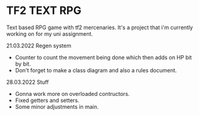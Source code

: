 # TF2 TEXT RPG
 Text based RPG game with tf2 mercenaries.
It's a project that i'm currently working on for my uni assignment.

21.03.2022
Regen system
- Counter to count the movement being done which then adds on HP bit by bit.
- Don't forget to make a class diagram and also a rules document.


28.03.2022
Stuff
- Gonna work more on overloaded contructors.
- Fixed getters and setters.
- Some minor adjustments in main.
